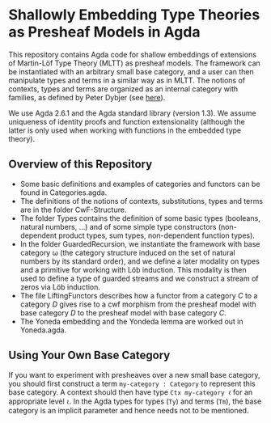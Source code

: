# Shallowly Embedding Type Theories as Presheaf Models in Agda

This repository contains Agda code for shallow embeddings of extensions of Martin-Löf Type Theory (MLTT) as presheaf models.
The framework can be instantiated with an arbitrary small base category, and a user can then manipulate types and terms in a similar way as in MLTT.
The notions of contexts, types and terms are organized as an internal category with families, as defined by Peter Dybjer (see [here](https://link.springer.com/chapter/10.1007/3-540-61780-9_66)).

We use Agda 2.6.1 and the Agda standard library (version 1.3).
We assume uniqueness of identity proofs and function extensionality (although the latter is only used when working with functions in the embedded type theory).

## Overview of this Repository

* Some basic definitions and examples of categories and functors can be found in Categories.agda.
* The definitions of the notions of contexts, substitutions, types and terms are in the folder CwF-Structure.
* The folder Types contains the definition of some basic types (booleans, natural numbers, ...) and of some simple type constructors (non-dependent product types, sum types, non-dependent function types).
* In the folder GuardedRecursion, we instantiate the framework with base category ω (the category structure induced on the set of natural numbers by its standard order), and we define a later modality on types and a primitive for working with Löb induction. This modality is then used to define a type of guarded streams and we construct a stream of zeros via Löb induction.
* The file LiftingFunctors describes how a functor from a category _C_ to a category _D_ gives rise to a cwf morphism from the presheaf model with base category _D_ to the presheaf model with base category _C_.
* The Yoneda embedding and the Yondeda lemma are worked out in Yoneda.agda.

## Using Your Own Base Category

If you want to experiment with presheaves over a new small base category, you should first construct a term `my-category : Category` to represent this base category.
A context should then have type `Ctx my-category ℓ` for an appropriate level `ℓ`.
In the Agda types for types (`Ty`) and terms (`Tm`), the base category is an implicit parameter and hence needs not to be mentioned.
